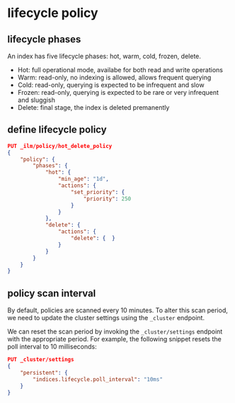 # lifecycle policy

## lifecycle phases

An index has five lifecycle phases: hot, warm, cold, frozen, delete.

- Hot: full operational mode, availabe for both read and write operations
- Warm: read-only, no indexing is allowed, allows frequent querying
- Cold: read-only, querying is expected to be infrequent and slow
- Frozen: read-only, querying is expected to be rare or very infrequent and sluggish
- Delete: final stage, the index is deleted premanently

## define lifecycle policy

```json
PUT _ilm/policy/hot_delete_policy
{
    "policy": {
        "phases": {
            "hot": {
                "min_age": "1d",
                "actions": {
                    "set_priority": {
                        "priority": 250
                    }
                }
            },
            "delete": {
                "actions": {
                    "delete": {  }
                }
            }
        }
    }
}
```

## policy scan interval

By default, policies are scanned every 10 minutes. To alter this scan period, we need to update the cluster settings using the `_cluster` endpoint.

We can reset the scan period by invoking the `_cluster/settings` endpoint with the appropriate period. For example, the following snippet resets the poll interval to 10 milliseconds:

```json
PUT _cluster/settings
{
    "persistent": {
        "indices.lifecycle.poll_interval": "10ms"
    }
}
```